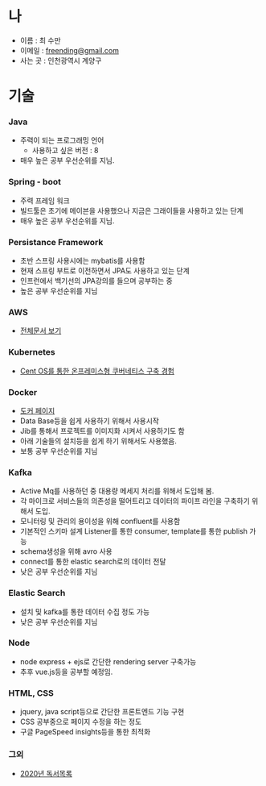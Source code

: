 # 나

- 이름 : 최 수만
- 이메일 : freending@gmail.com
- 사는 곳 : 인천광역시 계양구

# 기술

### Java

- 주력이 되는 프로그래밍 언어
  - 사용하고 싶은 버전 : 8
- 매우 높은 공부 우선순위를 지님.

### Spring - boot

- 주력 프레임 워크
- 빌드툴은 초기에 메이븐을 사용했으나 지금은 그래이들을 사용하고 있는 단계
- 매우 높은 공부 우선순위를 지님.

### Persistance Framework

- 초반 스프링 사용시에는 mybatis를 사용함
- 현재 스프링 부트로 이전하면서 JPA도 사용하고 있는 단계
- 인프런에서 백기선의 JPA강의를 들으며 공부하는 중
- 높은 공부 우선순위를 지님

### AWS

- [전체문서 보기](Amazon/Readme.md)

### Kubernetes

- [Cent OS를 통한 온프레미스형 쿠버네티스 구축 경험](https://github.com/freend/docus/tree/master/Kubenetes)

### Docker

- [도커 페이지](https://github.com/freend/docus/tree/master/Docker)
- Data Base등을 쉽게 사용하기 위해서 사용시작
- Jib를 통해서 프로젝트를 이미지화 시켜서 사용하기도 함
- 아래 기술들의 설치등을 쉽게 하기 위해서도 사용했음.
- 보통 공부 우선순위를 지님

### Kafka

- Active Mq를 사용하던 중 대용량 메세지 처리를 위해서 도입해 봄.
- 각 마이크로 서비스들의 의존성을 떨어트리고 데이터의 파이프 라인을 구축하기 위해서 도입.
- 모니터링 및 관리의 용이성을 위해 confluent를 사용함
- 기본적인 스키마 설계 Listener를 통한 consumer, template를 통한 publish 가능
- schema생성을 위해 avro 사용
- connect를 통한 elastic search로의 데이터 전달
- 낮은 공부 우선순위를 지님

### Elastic Search

- 설치 및 kafka를 통한 데이터 수집 정도 가능
- 낮은 공부 우선순위를 지님

### Node

- node express + ejs로 간단한 rendering server 구축가능
- 추후 vue.js등을 공부할 예정임.

### HTML, CSS

- jquery, java script등으로 간단한 프론트엔드 기능 구현
- CSS 공부중으로 페이지 수정을 하는 정도
- 구글 PageSpeed insights등을 통한 최적화

### 그외

- [2020년 독서목록](https://github.com/freend/docus/tree/master/Books)